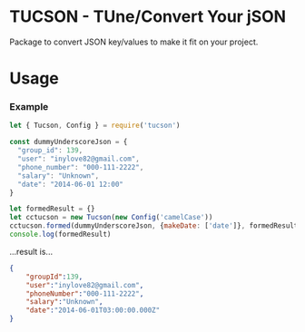 # TUCSON - TUne/Convert Your jSON
Package to convert JSON key/values to make it fit on your project.

# Usage

### Example
```javascript
let { Tucson, Config } = require('tucson')

const dummyUnderscoreJson = {
  "group_id": 139,
  "user": "inylove82@gmail.com",
  "phone_number": "000-111-2222",
  "salary": "Unknown",
  "date": "2014-06-01 12:00"
}

let formedResult = {}
let cctucson = new Tucson(new Config('camelCase'))
cctucson.formed(dummyUnderscoreJson, {makeDate: ['date']}, formedResult)
console.log(formedResult)
```
...result is...
```json
{
    "groupId":139,
    "user":"inylove82@gmail.com",
    "phoneNumber":"000-111-2222",
    "salary":"Unknown",
    "date":"2014-06-01T03:00:00.000Z"
}
```
